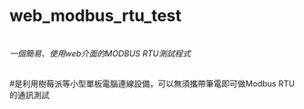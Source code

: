 # web_modbus_rtu_test
# <h6>一個簡易、使用web介面的MODBUS RTU測試程式
#是利用樹莓派等小型單板電腦連線設備，可以無須攜帶筆電即可做Modbus RTU的通訊測試
